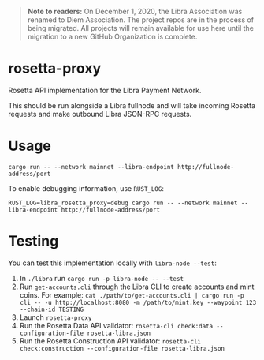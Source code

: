 > **Note to readers:** On December 1, 2020, the Libra Association was renamed to Diem Association. The project repos are in the process of being migrated. All projects will remain available for use here until the migration to a new GitHub Organization is complete.

# rosetta-proxy

Rosetta API implementation for the Libra Payment Network.

This should be run alongside a Libra fullnode and will take incoming Rosetta
requests and make outbound Libra JSON-RPC requests.

# Usage

`cargo run -- --network mainnet --libra-endpoint http://fullnode-address/port`

To enable debugging information, use `RUST_LOG`:

`RUST_LOG=libra_rosetta_proxy=debug cargo run -- --network mainnet --libra-endpoint http://fullnode-address/port`

# Testing

You can test this implementation locally with `libra-node --test`:

1. In `./libra` run `cargo run -p libra-node -- --test`
2. Run `get-accounts.cli` through the Libra CLI to create accounts and mint
   coins. For example: `cat ./path/to/get-accounts.cli | cargo run -p cli -- -u http://localhost:8080 -m /path/to/mint.key --waypoint 123 --chain-id TESTING`
4. Launch `rosetta-proxy`
5. Run the Rosetta Data API validator: `rosetta-cli check:data --configuration-file rosetta-libra.json`
5. Run the Rosetta Construction API validator: `rosetta-cli check:construction --configuration-file rosetta-libra.json`
